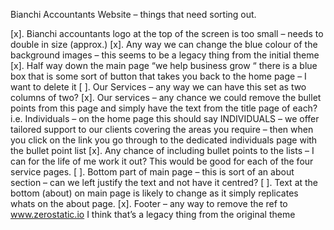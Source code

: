 Bianchi Accountants Website – things that need sorting out.

[x].	Bianchi accountants logo at the top of the screen is too small – needs to double in size (approx.)
[x].	Any way we can change the blue colour of the background images – this seems to be a legacy thing from the initial theme
[x].	Half way down the main page “we help business grow “ there is a blue box that is some sort of button that takes you back to the home page – I want to delete it
[ ].	Our Services – any way we can have this set as two columns of two?
[x].	Our services – any chance we could remove the bullet points from this page and simply have the text from the title page of each? i.e. Individuals – on the home page this should say INDIVIDUALS – we offer tailored support to our clients covering the areas you require – then when you click on the link you go through to the dedicated individuals page with the bullet point list
[x].	Any chance of including bullet points to the lists – I can for the life of me work it out? This would be good for each of the four service pages.
[ ].	Bottom part of main page – this is sort of an about section – can we left justify the text and not have it centred?
[ ].	Text at the bottom (about) on main page is likely to change as it simply replicates whats on the about page.
[x].	Footer – any way to remove the ref to www.zerostatic.io I think that’s a legacy thing from the original theme
